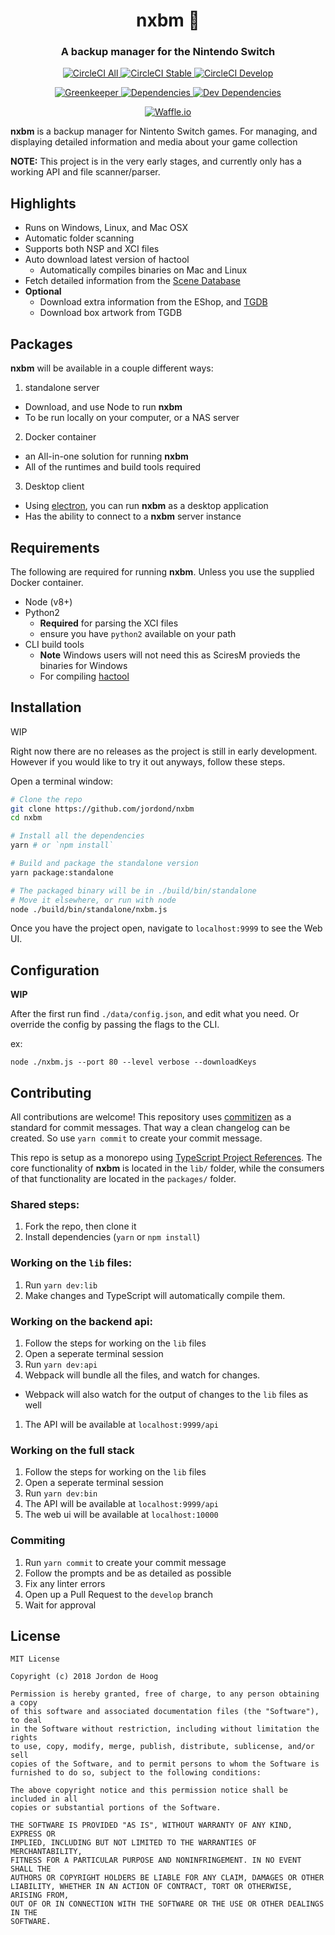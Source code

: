 <h1 align="center" style="border-bottom: none;">nxbm 🚀</h1>
<h3 align="center">A backup manager for the Nintendo Switch</h3>
<p align="center">
  <a href="https://circleci.com/gh/jordond/nxbm">
    <img alt="CircleCI All" src="https://img.shields.io/circleci/project/github/jordond/nxbm.svg">
  </a>
  <a href="https://circleci.com/gh/jordond/nxbm/tree/master">
    <img alt="CircleCI Stable" src="https://img.shields.io/circleci/project/github/jordond/nxbm/master.svg">
  </a>
  <a href="https://circleci.com/gh/jordond/nxbm/tree/develop">
    <img alt="CircleCI Develop" src="https://img.shields.io/circleci/project/github/jordond/nxbm/develop.svg">
  </a>
</p>
<p align="center">
  <a href="https://greenkeeper.io">
    <img alt="Greenkeeper" src="https://badges.greenkeeper.io/jordond/nxbm.svg">
  </a>
  <a href="https://david-dm.org/jordond/circleci-api">
    <img alt="Dependencies" src="https://david-dm.org/jordond/nxbm/status.svg">
  </a>
  <a href="https://david-dm.org/jordond/circleci-api?type=dev">
    <img alt="Dev Dependencies" src="https://david-dm.org/jordond/circleci-api/dev-status.svg">
  </a>
</p>
<p align="center">
  <a href="https://waffle.io/jordond/nxbm">
    <img alt="Waffle.io" src="https://badge.waffle.io/jordond/nxbm.svg?columns=all">
  </a>
</p>

**nxbm** is a backup manager for Nintento Switch games. For managing, and displaying detailed information and media about your game collection

**NOTE:** This project is in the very early stages, and currently only has a working API and file scanner/parser.

## Highlights

- Runs on Windows, Linux, and Mac OSX
- Automatic folder scanning
- Supports both NSP and XCI files
- Auto download latest version of hactool
  - Automatically compiles binaries on Mac and Linux
- Fetch detailed information from the [Scene Database](http://nswdb.com/)
- **Optional**
  - Download extra information from the EShop, and [TGDB](https://thegamesdb.net/)
  - Download box artwork from TGDB

## Packages

**nxbm** will be available in a couple different ways:

1. standalone server

- Download, and use Node to run **nxbm**
- To be run locally on your computer, or a NAS server

2. Docker container

- an All-in-one solution for running **nxbm**
- All of the runtimes and build tools required

3. Desktop client

- Using [electron](https://electronjs.org/), you can run **nxbm** as a desktop application
- Has the ability to connect to a **nxbm** server instance

## Requirements

The following are required for running **nxbm**. Unless you use the supplied Docker container.

- Node (v8+)
- Python2
  - **Required** for parsing the XCI files
  - ensure you have `python2` available on your path
- CLI build tools
  - **Note** Windows users will not need this as SciresM provieds the binaries for Windows
  - For compiling [hactool](https://github.com/SciresM/hactool)

## Installation

WIP

Right now there are no releases as the project is still in early development. However if you would like to try it out anyways, follow these steps.

Open a terminal window:

```bash
# Clone the repo
git clone https://github.com/jordond/nxbm
cd nxbm

# Install all the dependencies
yarn # or `npm install`

# Build and package the standalone version
yarn package:standalone

# The packaged binary will be in ./build/bin/standalone
# Move it elsewhere, or run with node
node ./build/bin/standalone/nxbm.js
```

Once you have the project open, navigate to `localhost:9999` to see the Web UI.

## Configuration

**WIP**

After the first run find `./data/config.json`, and edit what you need. Or override the config by passing the flags to the CLI.

ex:

```
node ./nxbm.js --port 80 --level verbose --downloadKeys
```

## Contributing

All contributions are welcome! This repository uses [commitizen](https://github.com/commitizen/cz-cli) as a standard for commit messages. That way a clean changelog can be created. So use `yarn commit` to create your commit message.

This repo is setup as a monorepo using [TypeScript Project References](https://www.typescriptlang.org/docs/handbook/project-references.html). The core functionality of **nxbm** is located in the `lib/` folder, while the consumers of that functionality are located in the `packages/` folder.

### Shared steps:

1. Fork the repo, then clone it
1. Install dependencies (`yarn` or `npm install`)

### Working on the `lib` files:

1. Run `yarn dev:lib`
1. Make changes and TypeScript will automatically compile them.

### Working on the backend api:

1. Follow the steps for working on the `lib` files
1. Open a seperate terminal session
1. Run `yarn dev:api`
1. Webpack will bundle all the files, and watch for changes.

- Webpack will also watch for the output of changes to the `lib` files as well

1. The API will be available at `localhost:9999/api`

### Working on the full stack

1. Follow the steps for working on the `lib` files
1. Open a seperate terminal session
1. Run `yarn dev:bin`
1. The API will be available at `localhost:9999/api`
1. The web ui will be available at `localhost:10000`

### Commiting

1. Run `yarn commit` to create your commit message
1. Follow the prompts and be as detailed as possible
1. Fix any linter errors
1. Open up a Pull Request to the `develop` branch
1. Wait for approval

## License

```
MIT License

Copyright (c) 2018 Jordon de Hoog

Permission is hereby granted, free of charge, to any person obtaining a copy
of this software and associated documentation files (the "Software"), to deal
in the Software without restriction, including without limitation the rights
to use, copy, modify, merge, publish, distribute, sublicense, and/or sell
copies of the Software, and to permit persons to whom the Software is
furnished to do so, subject to the following conditions:

The above copyright notice and this permission notice shall be included in all
copies or substantial portions of the Software.

THE SOFTWARE IS PROVIDED "AS IS", WITHOUT WARRANTY OF ANY KIND, EXPRESS OR
IMPLIED, INCLUDING BUT NOT LIMITED TO THE WARRANTIES OF MERCHANTABILITY,
FITNESS FOR A PARTICULAR PURPOSE AND NONINFRINGEMENT. IN NO EVENT SHALL THE
AUTHORS OR COPYRIGHT HOLDERS BE LIABLE FOR ANY CLAIM, DAMAGES OR OTHER
LIABILITY, WHETHER IN AN ACTION OF CONTRACT, TORT OR OTHERWISE, ARISING FROM,
OUT OF OR IN CONNECTION WITH THE SOFTWARE OR THE USE OR OTHER DEALINGS IN THE
SOFTWARE.
```
